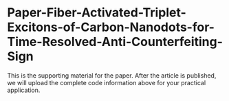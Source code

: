 # Paper-Fiber-Activated-Triplet-Excitons-of-Carbon-Nanodots-for-Time-Resolved-Anti-Counterfeiting-Sign
This is the supporting material for the paper. After the article is published, we will upload the complete code information above for your practical application.

